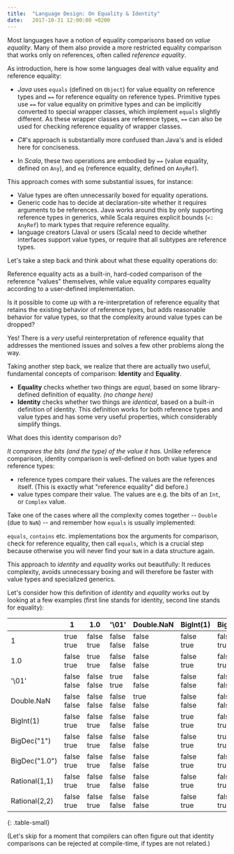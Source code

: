 ```yaml
---
title:  "Language Design: On Equality & Identity"
date:   2017-10-31 12:00:00 +0200
---
```


Most languages have a notion of equality comparisons based on _value equality_.
Many of them also provide a more restricted equality comparison that works only
on references, often called _reference equality_.

As introduction, here is how some languages deal with value equality and reference equality:

- *Java* uses `equals` (defined on `Object`) for value equality on reference types
  and `==` for reference equality on reference types.
  Primitive types use `==` for value equality on primitive types and can be
  implicitly converted to special wrapper classes, which implement `equals`
  slightly different.
  As these wrapper classes are reference types, `==` can also be used for checking
  reference equality of wrapper classes.

- *C#*'s approach is substantially more confused than Java's and is elided here for conciseness.

- In *Scala*, these two operations are embodied by `==` (value equality, defined on `Any`),
and `eq` (reference equality, defined on `AnyRef`).

This approach comes with some substantial issues, for instance:

- Value types are often unnecessarily boxed for equality operations.
- Generic code has to decide at declaration-site whether it requires arguments to be references.
  Java works around this by only supporting reference types in generics,
  while Scala requires explicit bounds (`<: AnyRef`) to mark types that require
  reference equality.
- language creators (Java) or users (Scala) need to decide whether interfaces
  support value types, or require that all subtypes are reference types.

Let's take a step back and think about what these equality operations do:

Reference equality acts as a built-in, hard-coded comparison of the reference
"values" themselves, while value equality compares equality according to a
user-defined implementation.

Is it possible to come up with a re-interpretation of reference equality that
retains the existing behavior of reference types, but adds reasonable behavior
for value types, so that the complexity around value types can be dropped?

Yes! There is a _very_ useful reinterpretation of reference equality that
addresses the mentioned issues and solves a few other problems along the way.

Taking another step back, we realize that there are actually two useful,
fundamental concepts of comparison: **Identity** and **Equality**.

- **Equality** checks whether two things are _equal_, based on some library-defined definition of equality. _(no change here)_
- **Identity** checks whether two things are _identical_, based on a built-in definition of identity.
  This definition works for both reference types and value types and has some very useful properties, which considerably simplify things.

What does this identity comparison do?

_It compares the bits (and the type) of the value it has._ Unlike reference
comparison, identity comparison is well-defined on both value types and reference types:

- reference types compare their values. The values are the references itself.
  (This is exactly what "reference equality" did before.)
- value types compare their value. The values are e.g. the bits of an `Int`, or `Complex` value.

Take one of the cases where all the complexity comes together
-- `Double` (due to `NaN`) -- and remember how `equals` is usually implemented:

`equals`, `contains` etc. implementations box the arguments for comparison,
check for reference equality, then call `equals`, which is a crucial step
because otherwise you will never find your `NaN` in a data structure again.

This approach to _identity_ and _equality_ works out beautifully:
It reduces complexity, avoids unnecessary boxing and will therefore be faster with value types and specialized generics.

Let's consider how this definition of _identity_ and _equality_ works out by
looking at a few examples (first line stands for identity, second line stands for equality):

|             | 1             | 1.0           | '\01'         | Double.NaN    | BigInt(1)     | BigDec("1")   | BigDec("1.0") | Rational(1,1) | Rational(2,2) |
|-------------|---------------|---------------|---------------|---------------|---------------|---------------|---------------|---------------|---------------|
|1            |true <br/>true |false<br/>true |false<br/>false|false<br/>false|false<br/>true |false<br/>true |false<br/>true |false<br/>true |false<br/>true |
|1.0          |false<br/>true |true <br/>true |false<br/>false|false<br/>false|false<br/>true |false<br/>true |false<br/>true |false<br/>true |false<br/>true |
|'\01'        |false<br/>false|false<br/>false|true <br/>true |false<br/>false|false<br/>false|false<br/>false|false<br/>false|false<br/>false|false<br/>false|
|Double.NaN   |false<br/>false|false<br/>false|false<br/>false|true <br/>false|false<br/>false|false<br/>false|false<br/>false|false<br/>false|false<br/>false|
|BigInt(1)    |false<br/>true |false<br/>true |false<br/>false|false<br/>false|true <br/>true |false<br/>true |false<br/>true |false<br/>true |false<br/>true |
|BigDec("1")  |false<br/>true |false<br/>true |false<br/>false|false<br/>false|false<br/>true |true <br/>true |false<br/>true |false<br/>true |false<br/>true |
|BigDec("1.0")|false<br/>true |false<br/>true |false<br/>false|false<br/>false|false<br/>true |false<br/>true |true <br/>true |false<br/>true |false<br/>true |
|Rational(1,1)|false<br/>true |false<br/>true |false<br/>false|false<br/>false|false<br/>true |false<br/>true |false<br/>true |true <br/>true |false<br/>true |
|Rational(2,2)|false<br/>true |false<br/>true |false<br/>false|false<br/>false|false<br/>true |false<br/>true |false<br/>true |false<br/>true |true <br/>true |
{: .table-small}

(Let's skip for a moment that compilers can often figure out that identity
comparisons can be rejected at compile-time, if types are not related.)
